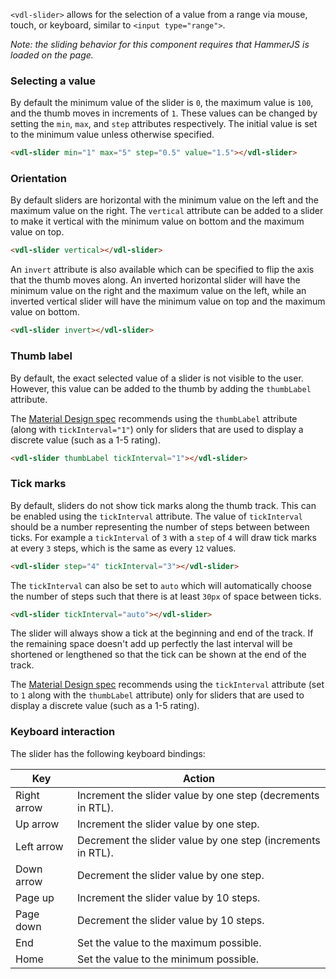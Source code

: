 `<vdl-slider>` allows for the selection of a value from a range via mouse, touch, or keyboard, 
similar to `<input type="range">`.

<!-- example(slider-overview) -->

_Note: the sliding behavior for this component requires that HammerJS is loaded on the page._

### Selecting a value

By default the minimum value of the slider is `0`, the maximum value is `100`, and the thumb moves
in increments of `1`. These values can be changed by setting the `min`, `max`, and `step` attributes
respectively. The initial value is set to the minimum value unless otherwise specified.

```html
<vdl-slider min="1" max="5" step="0.5" value="1.5"></vdl-slider>
```

### Orientation

By default sliders are horizontal with the minimum value on the left and the maximum value on the
right. The `vertical` attribute can be added to a slider to make it vertical with the minimum value
on bottom and the maximum value on top.

```html
<vdl-slider vertical></vdl-slider>
```

An `invert` attribute is also available which can be specified to flip the axis that the thumb moves
along. An inverted horizontal slider will have the minimum value on the right and the maximum value
on the left, while an inverted vertical slider will have the minimum value on top and the  maximum
value on bottom.

```html
<vdl-slider invert></vdl-slider>
```

### Thumb label
By default, the exact selected value of a slider is not visible to the user. However, this value can
be added to the thumb by adding the `thumbLabel` attribute.

The [Material Design spec](https://material.google.com/components/sliders.html) recommends using the
`thumbLabel` attribute (along with `tickInterval="1"`) only for sliders that are used to display a
discrete value (such as a 1-5 rating).

```html
<vdl-slider thumbLabel tickInterval="1"></vdl-slider>
```

### Tick marks
By default, sliders do not show tick marks along the thumb track. This can be enabled using the
`tickInterval` attribute. The value of `tickInterval` should be a number representing the number
of steps between between ticks. For example a `tickInterval` of `3` with a `step` of `4` will draw
tick marks at every `3` steps, which is the same as every `12` values.

```html
<vdl-slider step="4" tickInterval="3"></vdl-slider>
```

The `tickInterval` can also be set to `auto` which will automatically choose the number of steps
such that there is at least `30px` of space between ticks.

```html
<vdl-slider tickInterval="auto"></vdl-slider>
```

The slider will always show a tick at the beginning and end of the track. If the remaining space
doesn't add up perfectly the last interval will be shortened or lengthened so that the tick can be
shown at the end of the track.

The [Material Design spec](https://material.google.com/components/sliders.html) recommends using the
`tickInterval` attribute (set to `1` along with the `thumbLabel` attribute) only for sliders that
are used to display a discrete value (such as a 1-5 rating).


### Keyboard interaction
The slider has the following keyboard bindings:

| Key         | Action                                                                             |
|-------------|------------------------------------------------------------------------------------|
| Right arrow | Increment the slider value by one step (decrements in RTL).                        |
| Up arrow    | Increment the slider value by one step.                                            |
| Left arrow  | Decrement the slider value by one step (increments in RTL).                        |
| Down arrow  | Decrement the slider value by one step.                                            |
| Page up     | Increment the slider value by 10 steps.                                            |
| Page down   | Decrement the slider value by 10 steps.                                            |
| End         | Set the value to the maximum possible.                                             |
| Home        | Set the value to the minimum possible.                                             |
